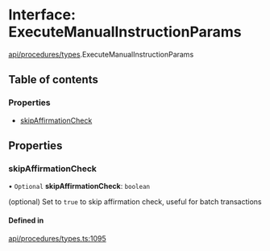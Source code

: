# Interface: ExecuteManualInstructionParams

[api/procedures/types](../wiki/api.procedures.types).ExecuteManualInstructionParams

## Table of contents

### Properties

- [skipAffirmationCheck](../wiki/api.procedures.types.ExecuteManualInstructionParams#skipaffirmationcheck)

## Properties

### skipAffirmationCheck

• `Optional` **skipAffirmationCheck**: `boolean`

(optional) Set to `true` to skip affirmation check, useful for batch transactions

#### Defined in

[api/procedures/types.ts:1095](https://github.com/PolymeshAssociation/polymesh-sdk/blob/9a8715021/src/api/procedures/types.ts#L1095)
